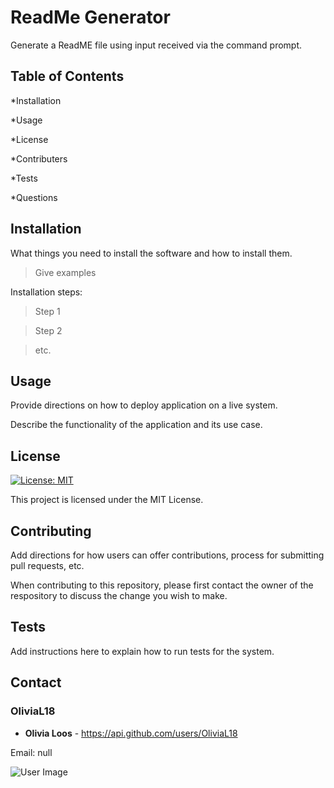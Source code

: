 
# ReadMe Generator

Generate a ReadME file using input received via the command prompt.

## Table of Contents

*Installation

*Usage

*License

*Contributers

*Tests

*Questions 

## Installation

What things you need to install the software and how to install them.

>Give examples

Installation steps:

>Step 1

>Step 2

>etc.

## Usage

Provide directions on how to deploy application on a live system.

Describe the functionality of the application and its use case.

## License

[![License: MIT](https://img.shields.io/badge/License-MIT-yellow.svg)](https://opensource.org/licenses/MIT)

This project is licensed under the MIT License.

## Contributing

Add directions for how users can offer contributions, process for submitting pull requests, etc.

When contributing to this repository, please first contact the owner of the respository to discuss the change you wish to make.

## Tests

Add instructions here to explain how to run tests for the system.

## Contact

### OliviaL18

* **Olivia Loos** - https://api.github.com/users/OliviaL18

Email: null

![User Image](https://avatars1.githubusercontent.com/u/55845876?v=4)

